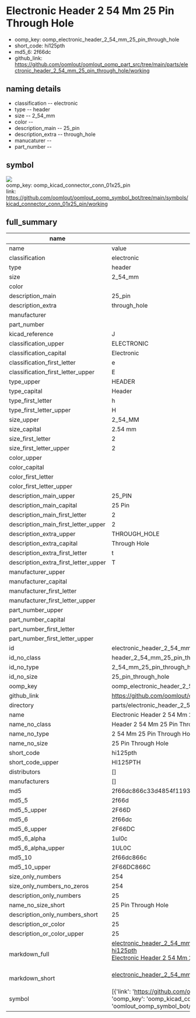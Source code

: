 # Electronic Header 2 54 Mm 25 Pin Through Hole

  
* oomp_key: oomp_electronic_header_2_54_mm_25_pin_through_hole 
* short_code: hi125pth
* md5_6: 2f66dc  
* github_link: https://github.com/oomlout/oomlout_oomp_part_src/tree/main/parts/electronic_header_2_54_mm_25_pin_through_hole/working  
## naming details
* classification -- electronic
* type -- header
* size -- 2_54_mm
* color -- 
* description_main -- 25_pin
* description_extra -- through_hole
* manucaturer -- 
* part_number -- 



## symbol

![](symbol/{index}}/working/working_600.png)  
oomp_key: oomp_kicad_connector_conn_01x25_pin  
link: https://github.com/oomlout/oomlout_oomp_symbol_bot/tree/main/symbols/kicad_connector_conn_01x25_pin/working  


## full_summary
| name | value | 
| --- | --- | 
| name | value | 
| classification | electronic | 
| type | header | 
| size | 2_54_mm | 
| color |  | 
| description_main | 25_pin | 
| description_extra | through_hole | 
| manufacturer |  | 
| part_number |  | 
| kicad_reference | J | 
| classification_upper | ELECTRONIC | 
| classification_capital | Electronic | 
| classification_first_letter | e | 
| classification_first_letter_upper | E | 
| type_upper | HEADER | 
| type_capital | Header | 
| type_first_letter | h | 
| type_first_letter_upper | H | 
| size_upper | 2_54_MM | 
| size_capital | 2.54 mm | 
| size_first_letter | 2 | 
| size_first_letter_upper | 2 | 
| color_upper |  | 
| color_capital |  | 
| color_first_letter |  | 
| color_first_letter_upper |  | 
| description_main_upper | 25_PIN | 
| description_main_capital | 25 Pin | 
| description_main_first_letter | 2 | 
| description_main_first_letter_upper | 2 | 
| description_extra_upper | THROUGH_HOLE | 
| description_extra_capital | Through Hole | 
| description_extra_first_letter | t | 
| description_extra_first_letter_upper | T | 
| manufacturer_upper |  | 
| manufacturer_capital |  | 
| manufacturer_first_letter |  | 
| manufacturer_first_letter_upper |  | 
| part_number_upper |  | 
| part_number_capital |  | 
| part_number_first_letter |  | 
| part_number_first_letter_upper |  | 
| id | electronic_header_2_54_mm_25_pin_through_hole | 
| id_no_class | header_2_54_mm_25_pin_through_hole | 
| id_no_type | 2_54_mm_25_pin_through_hole | 
| id_no_size | 25_pin_through_hole | 
| oomp_key | oomp_electronic_header_2_54_mm_25_pin_through_hole | 
| github_link | https://github.com/oomlout/oomlout_oomp_part_src/tree/main/parts/electronic_header_2_54_mm_25_pin_through_hole/working | 
| directory | parts/electronic_header_2_54_mm_25_pin_through_hole | 
| name | Electronic Header 2 54 Mm 25 Pin Through Hole | 
| name_no_class | Header 2 54 Mm 25 Pin Through Hole | 
| name_no_type | 2 54 Mm 25 Pin Through Hole | 
| name_no_size | 25 Pin Through Hole | 
| short_code | hi125pth | 
| short_code_upper | HI125PTH | 
| distributors | [] | 
| manufacturers | [] | 
| md5 | 2f66dc866c33d4854f1193cb6bfa2a76 | 
| md5_5 | 2f66d | 
| md5_5_upper | 2F66D | 
| md5_6 | 2f66dc | 
| md5_6_upper | 2F66DC | 
| md5_6_alpha | 1ul0c | 
| md5_6_alpha_upper | 1UL0C | 
| md5_10 | 2f66dc866c | 
| md5_10_upper | 2F66DC866C | 
| size_only_numbers | 254 | 
| size_only_numbers_no_zeros | 254 | 
| description_only_numbers | 25 | 
| name_no_size_short | 25 Pin Through Hole | 
| description_only_numbers_short | 25 | 
| description_or_color | 25 | 
| description_or_color_upper | 25 | 
| markdown_full | [electronic_header_2_54_mm_25_pin_through_hole](https://github.com/oomlout/oomlout_oomp_part_src/tree/main/parts/electronic_header_2_54_mm_25_pin_through_hole/working)<br>[hi125pth](https://github.com/oomlout/oomlout_oomp_part_src/tree/main/parts/electronic_header_2_54_mm_25_pin_through_hole/working)<br>[Electronic Header 2 54 Mm 25 Pin Through Hole](https://github.com/oomlout/oomlout_oomp_part_src/tree/main/parts/electronic_header_2_54_mm_25_pin_through_hole/working)<br><br> | 
| markdown_short | [electronic_header_2_54_mm_25_pin_through_hole](https://github.com/oomlout/oomlout_oomp_part_src/tree/main/parts/electronic_header_2_54_mm_25_pin_through_hole/working)<br><br> | 
| symbol | [{'link': 'https://github.com/oomlout/oomlout_oomp_symbol_bot/tree/main/symbols/kicad_connector_conn_01x25_pin', 'oomp_key': 'oomp_kicad_connector_conn_01x25_pin', 'directory': 'oomlout_oomp_symbol_bot/symbols/kicad_connector_conn_01x25_pin//working/working.kicad_sym', 'index': 0}] | 
